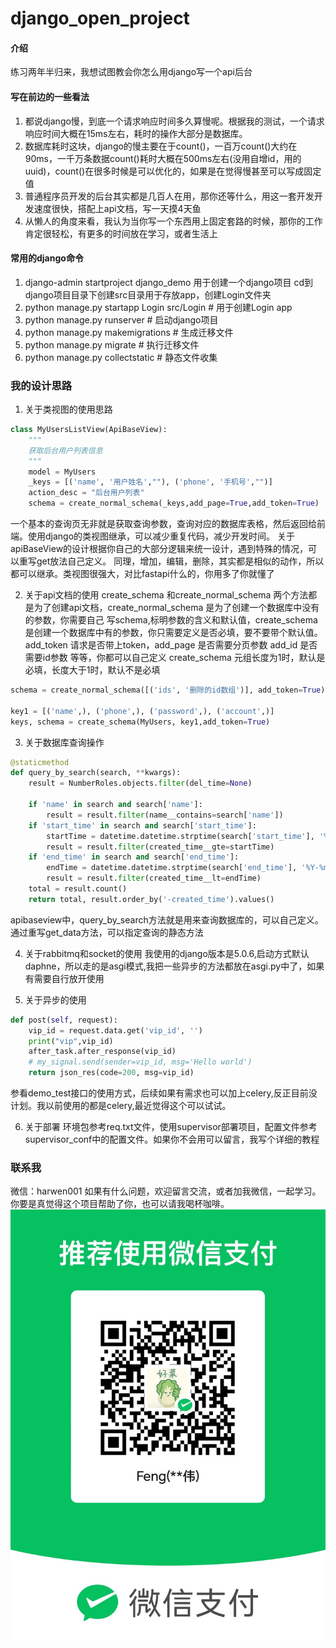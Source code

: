 # django_open_project

#### 介绍
练习两年半归来，我想试图教会你怎么用django写一个api后台
#### 写在前边的一些看法
1. 都说django慢，到底一个请求响应时间多久算慢呢。根据我的测试，一个请求响应时间大概在15ms左右，耗时的操作大部分是数据库。
2. 数据库耗时这块，django的慢主要在于count()，一百万count()大约在90ms，一千万条数据count()耗时大概在500ms左右(没用自增id，用的uuid)，count()在很多时候是可以优化的，如果是在觉得慢甚至可以写成固定值
3. 普通程序员开发的后台其实都是几百人在用，那你还等什么，用这一套开发开发速度很快，搭配上api文档，写一天摸4天鱼
4. 从懒人的角度来看，我认为当你写一个东西用上固定套路的时候，那你的工作肯定很轻松，有更多的时间放在学习，或者生活上



#### 常用的django命令
1. django-admin startproject django_demo 用于创建一个django项目
cd到django项目目录下创建src目录用于存放app，创建Login文件夹
2. python manage.py startapp Login src/Login # 用于创建Login app
3. python manage.py runserver # 启动django项目
4. python manage.py makemigrations # 生成迁移文件
5. python manage.py migrate # 执行迁移文件
6. python manage.py collectstatic # 静态文件收集


### 我的设计思路
1. 关于类视图的使用思路
```python
class MyUsersListView(ApiBaseView):
    """
    获取后台用户列表信息
    """
    model = MyUsers
    _keys = [('name', '用户姓名',""), ('phone', '手机号',"")]
    action_desc = "后台用户列表"
    schema = create_normal_schema(_keys,add_page=True,add_token=True)
```
一个基本的查询页无非就是获取查询参数，查询对应的数据库表格，然后返回给前端。使用django的类视图继承，可以减少重复代码，减少开发时间。
关于apiBaseView的设计根据你自己的大部分逻辑来统一设计，遇到特殊的情况，可以重写get放法自己定义。
同理，增加，编辑，删除，其实都是相似的动作，所以都可以继承。类视图很强大，对比fastapi什么的，你用多了你就懂了

2. 关于api文档的使用
create_schema 和create_normal_schema 两个方法都是为了创建api文档，create_normal_schema 是为了创建一个数据库中没有的参数，你需要自己
写schema,标明参数的含义和默认值，create_schema是创建一个数据库中有的参数，你只需要定义是否必填，要不要带个默认值。
add_token  请求是否带上token，add_page 是否需要分页参数 add_id 是否需要id参数 等等，你都可以自己定义
create_schema 元组长度为1时，默认是必填，长度大于1时，默认不是必填
```python
schema = create_normal_schema([('ids', '删除的id数组')], add_token=True)

key1 = [('name',), ('phone',), ('password',), ('account',)]
keys, schema = create_schema(MyUsers, key1,add_token=True)

```

3. 关于数据库查询操作
```python
@staticmethod
def query_by_search(search, **kwargs):
    result = NumberRoles.objects.filter(del_time=None)

    if 'name' in search and search['name']:
        result = result.filter(name__contains=search['name'])
    if 'start_time' in search and search['start_time']:
        startTime = datetime.datetime.strptime(search['start_time'], '%Y-%m-%d')
        result = result.filter(created_time__gte=startTime)
    if 'end_time' in search and search['end_time']:
        endTime = datetime.datetime.strptime(search['end_time'], '%Y-%m-%d') + datetime.timedelta(days=1)
        result = result.filter(created_time__lt=endTime)
    total = result.count()
    return total, result.order_by('-created_time').values()
```
apibaseview中，query_by_search方法就是用来查询数据库的，可以自己定义。通过重写get_data方法，可以指定查询的静态方法

4. 关于rabbitmq和socket的使用
我使用的django版本是5.0.6,启动方式默认daphne，所以走的是asgi模式,我把一些异步的方法都放在asgi.py中了，如果有需要自行放开使用

5. 关于异步的使用
```python
def post(self, request):
    vip_id = request.data.get('vip_id', '')
    print("vip",vip_id)
    after_task.after_response(vip_id)
    # my_signal.send(sender=vip_id, msg='Hello world')
    return json_res(code=200, msg=vip_id)
```
参看demo_test接口的使用方式，后续如果有需求也可以加上celery,反正目前没计划。我以前使用的都是celery,最近觉得这个可以试试。

6. 关于部署
环境包参考req.txt文件，使用supervisor部署项目，配置文件参考supervisor_conf中的配置文件。如果你不会用可以留言，我写个详细的教程

### 联系我
微信：harwen001 
如果有什么问题，欢迎留言交流，或者加我微信，一起学习。你要是真觉得这个项目帮助了你，也可以请我喝杯咖啡。![码在这](django_demo/media/1.jpg)